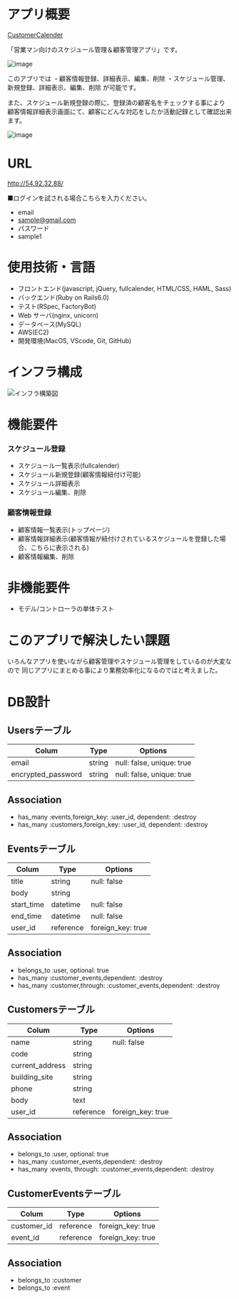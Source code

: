 # アプリ概要
[CustomerCalender](http://54.92.32.88/)

「営業マン向けのスケジュール管理＆顧客管理アプリ」です。

![image](https://user-images.githubusercontent.com/68436861/103549445-ba4f3900-4eea-11eb-8857-e3eba45c9bc0.png)


このアプリでは
・顧客情報登録、詳細表示、編集、削除
・スケジュール管理、新規登録、詳細表示、編集、削除
が可能です。

また、スケジュール新規登録の際に、登録済の顧客名をチェックする事により<br>
顧客情報詳細表示画面にて、顧客にどんな対応をしたか活動記録として確認出来ます。

![image](https://user-images.githubusercontent.com/68436861/103549377-9ab81080-4eea-11eb-9b97-5c33e53b715b.png)

# URL
http://54.92.32.88/

■ログインを試される場合こちらを入力ください。
- email
- sample@gmail.com
- パスワード
- sample1


# 使用技術・言語

- フロントエンド(javascript, jQuery, fullcalender, HTML/CSS, HAML, Sass)
- バックエンド(Ruby on Rails6.0)
- テスト(RSpec, FactoryBot)
- Web サーバ(nginx, unicorn)
- データベース(MySQL)
- AWS(EC2)
- 開発環境(MacOS, VScode, Git, GitHub)



# インフラ構成

![インフラ構築図](https://user-images.githubusercontent.com/68436861/103646336-dad7cb80-4f9c-11eb-81d7-9a4079bb42b3.png)


# 機能要件

### スケジュール登録

- スケジュール一覧表示(fullcalender)
- スケジュール新規登録(顧客情報紐付け可能)
- スケジュール詳細表示
- スケジュール編集、削除

### 顧客情報登録

- 顧客情報一覧表示(トップページ)
- 顧客情報詳細表示(顧客情報が紐付けされているスケジュールを登録した場合、こちらに表示される)
- 顧客情報編集、削除

# 非機能要件
- モデル/コントローラの単体テスト

# このアプリで解決したい課題

いろんなアプリを使いながら顧客管理やスケジュール管理をしているのが大変なので
同じアプリにまとめる事により業務効率化になるのではと考えました。

# DB設計

## Usersテーブル

|Colum|Type|Options|
|------|----|------|
|email|string|null: false, unique: true|
|encrypted_password|string|null: false, unique: true|

## Association

- has_many :events,foreign_key: :user_id, dependent: :destroy
- has_many :customers,foreign_key: :user_id, dependent: :destroy

## Eventsテーブル

|Colum|Type|Options|
|------|----|------|
|title|string|null: false|
|body|string|
|start_time|datetime|null: false|
|end_time|datetime|null: false|
|user_id|reference|foreign_key: true|

## Association
- belongs_to :user, optional: true
- has_many :customer_events,dependent: :destroy
- has_many :customer,through: :customer_events,dependent: :destroy


## Customersテーブル

|Colum|Type|Options|
|------|----|------|
|name|string|null: false|
|code|string|
|current_address|string|
|building_site|string|
|phone|string|
|body|text|
|user_id|reference|foreign_key: true|

## Association
- belongs_to :user, optional: true
- has_many :customer_events,dependent: :destroy
- has_many :events, through: :customer_events,dependent: :destroy

## CustomerEventsテーブル

|Colum|Type|Options|
|------|----|------|
|customer_id|reference|foreign_key: true|
|event_id|reference|foreign_key: true|

## Association
- belongs_to :customer
- belongs_to :event


